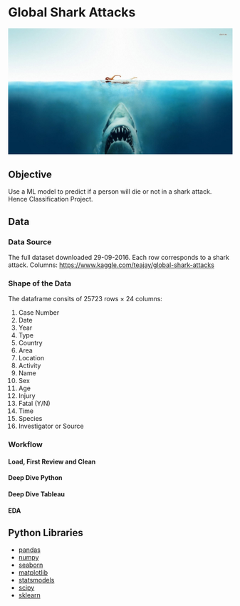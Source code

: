 # Global Shark Attacks

![jaws text](jaws.jpg)

## Objective

Use a ML model to predict if a person will die or not in a shark attack.
Hence Classification Project.

## Data

### Data Source

The full dataset downloaded 29-09-2016. Each row corresponds to a shark attack. Columns:
https://www.kaggle.com/teajay/global-shark-attacks


### Shape of the Data

The dataframe consits of 25723 rows × 24 columns:
1. Case Number
2. Date
3. Year
4. Type
5. Country
6. Area
7. Location
8. Activity
9. Name
10. Sex
11. Age
12. Injury
13. Fatal (Y/N)
14. Time
15. Species
16. Investigator or Source

### Workflow

#### Load, First Review and Clean


#### Deep Dive Python


#### Deep Dive Tableau


#### EDA


## Python Libraries
- [pandas](https://pandas.pydata.org/)
- [numpy](https://numpy.org/)
- [seaborn](https://seaborn.pydata.org/)
- [matplotlib](https://matplotlib.org/)
- [statsmodels](https://www.statsmodels.org/stable/index.html)
- [scipy](https://www.scipy.org/)
- [sklearn](https://scikit-learn.org/stable/)
